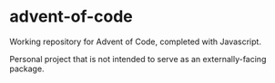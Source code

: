 # advent-of-code
Working repository for Advent of Code, completed with Javascript.

Personal project that is not intended to serve as an externally-facing package. 
